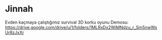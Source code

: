 # Jinnah
Evden kaçmaya çalıştığımız survival 3D korku oyunu
Demosu: https://drive.google.com/drive/u/1/folders/1MLRxDx2WiMNdzu_r_Sm5nwWsUr8zJxXr
